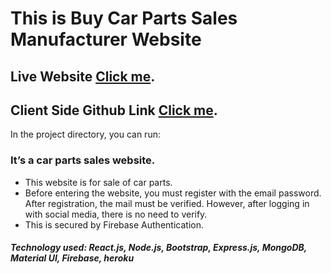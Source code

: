 # This is Buy Car Parts Sales Manufacturer Website

## Live Website [Click me](https://gym-trainer-4437e.web.app/).

## Client Side Github Link [Click me](https://github.com/hasan283/gym-trainer-client).




In the project directory, you can run:

### It’s a car parts sales website. 
* This website is for sale of car parts.
* Before entering the website, you must register with the email password. After registration, the mail must be verified. However, after logging in with social media, there is no need to verify.
* This is secured by Firebase Authentication. 


##### Technology used: React.js, Node.js, Bootstrap, Express.js, MongoDB, Material UI, Firebase, heroku 